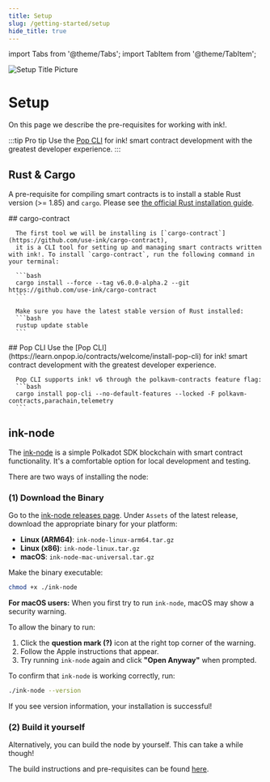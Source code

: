 ```yaml
---
title: Setup
slug: /getting-started/setup
hide_title: true
---
```


import Tabs from '@theme/Tabs';
import TabItem from '@theme/TabItem';

![Setup Title Picture](/img/title/setup.svg)

# Setup

On this page we describe the pre-requisites for working with ink!.

:::tip Pro tip
 Use the [Pop CLI](https://learn.onpop.io/contracts/welcome/install-pop-cli) for ink! smart contract development with the greatest developer experience.
:::

## Rust & Cargo

A pre-requisite for compiling smart contracts is to install a stable Rust 
version (>= 1.85) and `cargo`. Please see [the official Rust installation guide](https://doc.rust-lang.org/cargo/getting-started/installation.html).

<Tabs>
  <TabItem value="cargo-contract" label="cargo-contract" default>
      ## cargo-contract

      The first tool we will be installing is [`cargo-contract`](https://github.com/use-ink/cargo-contract),
      it is a CLI tool for setting up and managing smart contracts written with ink!. To install `cargo-contract`, run the following command in your terminal:

      ```bash
      cargo install --force --tag v6.0.0-alpha.2 --git https://github.com/use-ink/cargo-contract
      ```

      Make sure you have the latest stable version of Rust installed:
      ```bash
      rustup update stable
      ```
  </TabItem>
  <TabItem value="pop" label="Pop">
   ## Pop CLI
      Use the [Pop CLI](https://learn.onpop.io/contracts/welcome/install-pop-cli) for ink! smart contract development with the greatest developer experience.

      Pop CLI supports ink! v6 through the polkavm-contracts feature flag:
      ```bash
      cargo install pop-cli --no-default-features --locked -F polkavm-contracts,parachain,telemetry
      ```
  </TabItem>
</Tabs>


## ink-node

The [ink-node](https://github.com/use-ink/ink-node) is
a simple Polkadot SDK blockchain with smart contract functionality. It's a comfortable option for local development and testing.

There are two ways of installing the node:

### (1) Download the Binary
Go to the [ink-node releases page](https://github.com/use-ink/ink-node/releases). Under `Assets` of the latest release, download the appropriate binary for your platform:
   - **Linux (ARM64)**: `ink-node-linux-arm64.tar.gz`
   - **Linux (x86)**: `ink-node-linux.tar.gz`  
   - **macOS**: `ink-node-mac-universal.tar.gz`

Make the binary executable:
   ```bash
   chmod +x ./ink-node
   ```

**For macOS users:**
When you first try to run `ink-node`, macOS may show a security warning.

To allow the binary to run:
1. Click the **question mark (?)** icon at the right top corner of the warning.
2. Follow the Apple instructions that appear.
3. Try running `ink-node` again and click **"Open Anyway"** when prompted.

To confirm that `ink-node` is working correctly, run:
```bash
./ink-node --version
```
If you see version information, your installation is successful!

### (2) Build it yourself

Alternatively, you can build the node by yourself.
This can take a while though!

The build instructions and pre-requisites can be found
[here](https://github.com/use-ink/ink-node?tab=readme-ov-file#build-locally).